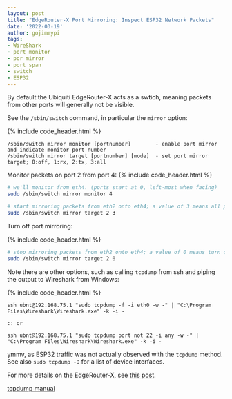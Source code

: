 ```yaml
---
layout: post
title: "EdgeRouter-X Port Mirroring: Inspect ESP32 Network Packets"
date: '2022-03-19'
author: gojimmypi
tags:
- WireShark
- port monitor
- por mirror
- port span
- switch
- ESP32
---
```


By default the Ubiquiti EdgeRouter-X acts as a swtich, meaning packets from other ports will generally not be visible.

See the `/sbin/switch` command, in particular the `mirror` option:


{% include code_header.html %}
```text
/sbin/switch mirror monitor [portnumber]        - enable port mirror and indicate monitor port number
/sbin/switch mirror target [portnumber] [mode]  - set port mirror target; 0:off, 1:rx, 2:tx, 3:all
```

Monitor packets on port 2 from port 4:
{% include code_header.html %}
```bash
# we'll monitor from eth4. (ports start at 0, left-most when facing)
sudo /sbin/switch mirror monitor 4

# start mirroring packets from eth2 onto eth4; a value of 3 means all packets
sudo /sbin/switch mirror target 2 3
```



Turn off port mirroring:

{% include code_header.html %}
```bash
# stop mirroring packets from eth2 onto eth4; a value of 0 means turn off
sudo /sbin/switch mirror target 2 0
```

Note there are other options, such as calling `tcpdump` from ssh and piping the output to Wireshark from Windows:


{% include code_header.html %}
```dos
ssh ubnt@192.168.75.1 "sudo tcpdump -f -i eth0 -w -" | "C:\Program Files\Wireshark\Wireshark.exe" -k -i -

:: or

ssh ubnt@192.168.75.1 "sudo tcpdump port not 22 -i any -w -" | "C:\Program Files\Wireshark\Wireshark.exe" -k -i -

```

ymmv, as ESP32 traffic was not actually observed with the `tcpdump` method. See also `sudo tcpdump -D` for a list of device interfaces.

For more details on the EdgeRouter-X, see [this post](https://gojimmypi.github.io/dual-wan-openvpn-with-edgerouter-x-or/).

[tcpdump manual](http://manpages.ubuntu.com/manpages/trusty/man8/tcpdump.8.html)